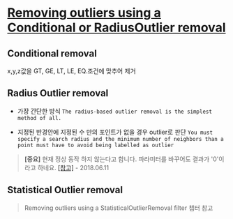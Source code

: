 # [Removing outliers using a Conditional or RadiusOutlier removal](http://pointclouds.org/documentation/tutorials/remove_outliers.php#remove-outliers)

## Conditional removal

x,y,z값을 GT, GE, LT, LE, EQ.조건에 맞추어 제거 


## Radius Outlier removal

- 가장 간단한 방식 `The radius-based outlier removal is the simplest method of all.`

- 지정된 반경안에 지정된 수 만의 포인트가 없을 경우 outlier로 판단 `You must specify a search radius and the minimum number of neighbors than a point must have to avoid being labelled as outlier`


> **[중요]** 현재 정상 동작 하지 않는다고 합니다. 파라미터를 바꾸어도 결과가 '0'이라고 하네요. [[참고]](https://github.com/strawlab/python-pcl/issues/211) - 2018.06.11

## Statistical Outlier removal


> Removing outliers using a StatisticalOutlierRemoval filter 챕터 참고 

